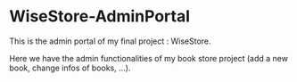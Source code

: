 # WiseStore-AdminPortal
This is the admin portal of my final project : WiseStore.

Here we have the admin functionalities of my book store project (add a new book, change infos of books, ...).
